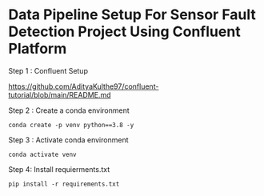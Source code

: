 # Data Pipeline Setup For Sensor Fault Detection Project Using Confluent Platform

Step 1 : Confluent Setup

 https://github.com/AdityaKulthe97/confluent-tutorial/blob/main/README.md
 



Step 2 : Create a conda environment
```
conda create -p venv python==3.8 -y
```

Step 3 : Activate conda environment
```
conda activate venv
```

Step 4: Install requierments.txt
```
pip install -r requirements.txt
```


